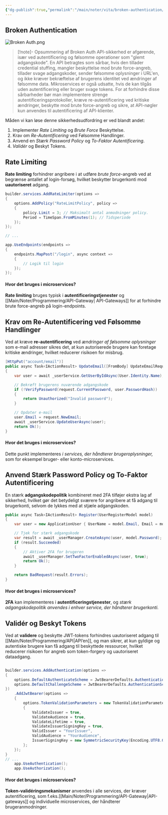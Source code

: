 ```yaml
---
{"dg-publish":true,"permalink":"/main/noter/vita/broken-authentication/","created":"2024-11-05T10:13:22.248+01:00"}
---
```


## Broken Authentication
![Broken Auth.png](/img/user/Resource/98_Images/Broken%20Auth.png)

> [!note]- Opsummering af Broken Auth
> API-sikkerhed er afgørende, især ved autentificering og følsomme operationer som "glemt adgangskode". En API betragtes som sårbar, hvis den tillader credential stuffing, mangler beskyttelse mod brute force-angreb, tillader svage adgangskoder, sender følsomme oplysninger i URL'en, og ikke kræver bekræftelse af brugerens identitet ved ændringer af følsomme data. Mikroservices er også udsatte, hvis de kan tilgås uden autentificering eller bruger svage tokens. For at forhindre disse sårbarheder bør man implementere strenge autentificeringsprotokoller, kræve re-autentificering ved kritiske ændringer, beskytte mod brute force-angreb og sikre, at API-nøgler kun anvendes til autentificering af API-klienter.

Måden vi kan løse denne sikkerhedsudfordring er ved blandt andet:
1. Implementer *Rate Limiting* og *Brute Force* Beskyttelse.
2. Krav om *Re-Autentificering* ved Følsomme Handlinger.
3. Anvend en *Stærk Password Policy* og *To-Faktor Autentificering*. 
4. *Validér* og Beskyt Tokens.

## Rate Limiting
**Rate limiting** forhindrer angribere i at udføre *brute force*-angreb ved at begrænse antallet af login-forsøg, hvilket beskytter brugerkonti mod **uautoriseret** adgang.

```csharp
builder.services.AddRateLimiter(options => 
{ 
	options.AddPolicy("RateLimitPolicy", policy => 
	{ 
		policy.Limit = 3; // Maksimalt antal anmodninger policy.
		Period = TimeSpan.FromMinutes(1); // Tidsperiode 
	}); 
});

// ...

app.UseEndpoints(endpoints => 
{ 
	endpoints.MapPost("/login", async context => 
	{ 
		// Logik til login 
	}); 
});


```

#### Hvor det bruges i microservices? 
**Rate limiting** bruges typisk i **autentificeringstjenester** og [[Main/Noter/Programmering/API-Gateway\| API-Gateways]] for at forhindre brute force-angreb på login-endpoints.

## Krav om Re-Autentificering ved Følsomme Handlinger
Ved at kræve **re-autentificering** ved *ændringer af følsomme oplysninger* som e-mail adresser sikres det, at kun autoriserede brugere kan foretage kritiske ændringer, hvilket reducerer risikoen for  misbrug.

```csharp
[HttpPut("account/email")]
public async Task<IActionResult> UpdateEmail([FromBody] UpdateEmailRequest request)
{
    var user = await _userService.GetUserByIdAsync(User.Identity.Name);

    // Bekræft brugerens nuværende adgangskode
    if (!VerifyPassword(request.CurrentPassword, user.PasswordHash))
    {
        return Unauthorized("Invalid password");
    }

    // Opdater e-mail
    user.Email = request.NewEmail;
    await _userService.UpdateUserAsync(user);
    return Ok();
}
```

#### Hvor det bruges i microservices? 
Dette punkt implementeres *i services, der håndterer brugeroplysninger,* som for eksempel bruger- eller konto-microservices.

## Anvend Stærk Password Policy og To-Faktor Autentificering
En stærk **adgangskodepolitik** kombineret med 2FA tilføjer ekstra lag af sikkerhed, hvilket gør det betydeligt sværere for angribere at få adgang til brugerkonti, selvom de lykkes med at stjæle adgangskoden.

```csharp
public async Task<IActionResult> Register(UserRegisterModel model)
{
    var user = new ApplicationUser { UserName = model.Email, Email = model.Email };

    // Tjek for stærk adgangskode
    var result = await _userManager.CreateAsync(user, model.Password);
    if (result.Succeeded)
    {
        // Aktiver 2FA for brugeren
        await _userManager.SetTwoFactorEnabledAsync(user, true);
        return Ok();
    }

    return BadRequest(result.Errors);
}
```

#### Hvor det bruges i microservices? 
**2FA** kan implementeres i **autentificeringstjenester**, og *stærk adgangskodepolitik anvendes i enhver service, der håndterer brugerkonti.*

## Validér og Beskyt Tokens
Ved at **validere** og beskytte JWT-tokens forhindres uautoriseret adgang til [[Main/Noter/Programmering/API\|API’en]], og man sikrer, at kun gyldige og autentiske brugere kan få adgang til beskyttede ressourcer, hvilket reducerer risikoen for angreb som token-forgery og uautoriseret dataadgang.

```csharp

builder.services.AddAuthentication(options =>
{
	options.DefaultAuthenticateScheme = JwtBearerDefaults.AuthenticationScheme;
    options.DefaultChallengeScheme = JwtBearerDefaults.AuthenticationScheme;
})
    .AddJwtBearer(options =>
    {
        options.TokenValidationParameters = new TokenValidationParameters
        {
            ValidateIssuer = true,
            ValidateAudience = true,
            ValidateLifetime = true,
            ValidateIssuerSigningKey = true,
            ValidIssuer = "YourIssuer",
            ValidAudience = "YourAudience",
            IssuerSigningKey = new SymmetricSecurityKey(Encoding.UTF8.GetBytes("YourSecretKey"))
        };
    });
}
// ...
    app.UseAuthentication();
    app.UseAuthorization();

```

#### Hvor det bruges i microservices? 
**Token-validéringsmekanismer** anvendes i alle services, der kræver autentificering, som f.eks.[[Main/Noter/Programmering/API-Gateway\|API-gateways]]  og individuelle microservices, der håndterer brugeranmodninger.